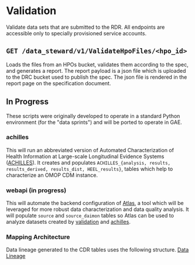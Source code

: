# Validation
 
Validate data sets that are submitted to the RDR. All endpoints are accessible only to specially provisioned service accounts.

## `GET /data_steward/v1/ValidateHpoFiles/<hpo_id>`
Loads the files from an HPOs bucket, validates them according to the spec, and generates a report. The report payload is 
a json file which is uploaded to the DRC bucket used to publish the spec. The json file is rendered in the report page 
on the specification document.

## In Progress

These scripts were originally developed to operate in a standard Python environment (for the "data sprints") and will
be ported to operate in GAE.    

### achilles

This will run an abbreviated version of Automated Characterization of Health Information at Large-scale Longitudinal 
Evidence Systems ([ACHILLES](http://www.ohdsi.org/analytic-tools/achilles-for-data-characterization/)). 
It creates and populates `ACHILLES_{analysis, results, results_derived, results_dist, HEEL_results}`, tables which 
help to characterize an OMOP CDM instance.

### webapi (in progress)

This will automate the backend configuration of 
[Atlas](http://www.ohdsi.org/web/wiki/doku.php?id=documentation:software:atlas), a tool which will be leveraged for more
robust data characterization and data quality analysis. It will populate `source` and `source_daimon` tables so Atlas can be 
used to analyze datasets created by [validation](#validation) and [achilles](#achilles).

### Mapping Architecture
Data lineage generated to the CDR tables uses the following structure.
[Data Lineage](domaintable_mapping_diagram.png)